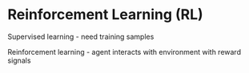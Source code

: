 # Reinforcement Learning (RL)
Supervised learning - need training samples

Reinforcement learning - agent interacts with environment with reward signals

